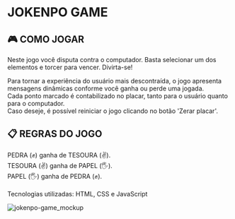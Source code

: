 <h1>JOKENPO GAME</h1>
<h2>🎮 COMO JOGAR</h2>
<p>Neste jogo você disputa contra o computador. Basta selecionar um dos elementos e torcer para vencer. Divirta-se!</p>
<p>
  Para tornar a experiência do usuário mais descontraída, o jogo apresenta mensagens dinâmicas conforme você ganha ou perde uma jogada.
  <br>
  Cada ponto marcado é contabilizado no placar, tanto para o usuário quanto para o computador.
  <br>
  Caso deseje, é possível reiniciar o jogo clicando no botão 'Zerar placar'.
</p>

<h2>📋 REGRAS DO JOGO</h2>
<p>
  PEDRA (✊) ganha de TESOURA (✌️).
  <br>
  TESOURA (✌️) ganha de PAPEL (🖐️).
  <br>
  PAPEL (🖐️) ganha de PEDRA (✊).
<br>
<br>
Tecnologias utilizadas: HTML, CSS e JavaScript</p>

<img src="https://github.com/willianpocinhos/jokenpo-game/blob/main/assets/jokenpo-mockup.png?raw=true" alt="jokenpo-game_mockup">
